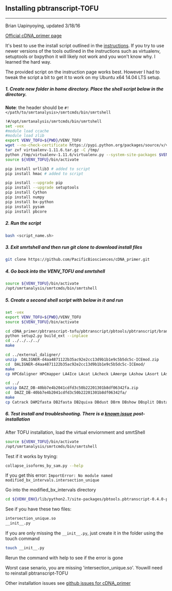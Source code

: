 ##  Installing pbtranscript-TOFU
---

Brian Uapinyoying, updated 3/18/16

[Official cDNA_primer page](https://github.com/PacificBiosciences/cDNA_primer)

It's best to use the install script outlined in the [instructions](https://github.com/PacificBiosciences/cDNA_primer/wiki/Setting-up-virtualenv-and-installing-pbtranscript-tofu). If you try to use newer versions of the tools outlined in the instructions such as virtualenv, setuptools or bxpython it will likely not work and you won't know why.  I learned the hard way.

The provided script on the instruction page works best. However I had to tweak the script a bit to get it to work on my Ubuntu x64 14.04 LTS setup. 

##### 1.  **Create new folder in home directory**. Place the shell script below in the directory. 

**Note**: the header should be `#!</path/to/smrtanalysis>/smrtcmds/bin/smrtshell`
```bash
!#/opt/smrtanalysis/smrtcmds/bin/smrtshell
set -vex
#module load ccache
#module load zlib
export VENV_TOFU=${PWD}/VENV_TOFU
wget --no-check-certificate https://pypi.python.org/packages/source/v/virtualenv/virtualenv-1.11.6.tar.gz
tar zxf virtualenv-1.11.6.tar.gz -C /tmp/
python /tmp/virtualenv-1.11.6/virtualenv.py --system-site-packages $VENV_TOFU
source ${VENV_TOFU}/bin/activate

pip install urllib3 # added to script
pip install hmac # added to script

pip install --upgrade pip
pip install --upgrade setuptools
pip install Cython
pip install numpy
pip install bx-python
pip install pysam
pip install pbcore
```

##### 2.  **Run the script**
```bash
bash <script_name.sh>
```

##### 3.  **Exit smrtshell and then run git clone to download install files**
```bash
git clone https://github.com/PacificBiosciences/cDNA_primer.git
```

##### 4.  **Go back into the VENV_TOFU and smrtshell**
```bash
source ${VENV_TOFU}/bin/activate
/opt/smrtanalysis/smrtcmds/bin/smrtshell
```

##### 5. **Create a second shell script with below in it and run**

```bash
set -vex
export VENV_TOFU=${PWD}/VENV_TOFU
source ${VENV_TOFU}/bin/activate  

cd cDNA_primer/pbtranscript-tofu/pbtranscript/pbtools/pbtranscript/branch/C/
python setup2.py build_ext --inplace
cd ../../../../
make

cd ../external_daligner/
unzip  DALIGNER-d4aa4871122b35ac92e2cc13d9b1b1e9c5b5dc5c-ICEmod.zip
cd  DALIGNER-d4aa4871122b35ac92e2cc13d9b1b1e9c5b5dc5c-ICEmod/
make
cp HPCdaligner HPCmapper LA4Ice LAcat LAcheck LAmerge LAshow LAsort LAsplit daligner $VENV_TOFU/bin

cd ../
unzip DAZZ_DB-40bb7e4b2041cdfd3c50b22201301b8df06342fa.zip
cd  DAZZ_DB-40bb7e4b2041cdfd3c50b22201301b8df06342fa/
make
cp Catrack DAM2fasta DB2fasta DB2quiva DBdust DBrm DBshow DBsplit DBstats fasta2DAM fasta2DB quiva2DB simulator ${VENV_TOFU}/bin
```


##### 6.  Test install and troubleshooting. There is a [known issue](https://github.com/PacificBiosciences/cDNA_primer/issues/3) post-installation

After TOFU installation, load the virtual enviornment and smrtShell
```bash
source ${VENV_TOFU}/bin/activate
/opt/smrtanalysis/smrtcmds/bin/smrtshell
```

Test if it works by trying:
```bash
collapse_isoforms_by_sam.py --help
```

If you get this error: `ImportError: No module named modified_bx_intervals.intersection_unique`

Go into the modified_bx_intervals directory
```bash
cd ${VENV_ENV}/lib/python2.7/site-packages/pbtools.pbtranscript-0.4.0-py2.7-linux-x86_64.egg/pbtools/pbtranscript/modified_bx_intervals/
```

See if you have these two files:
```bash
intersection_unique.so
__init__.py
```

If you are only missing the `__init__.py`, just create it in the folder using the touch command
```bash
touch __init__.py
```

Rerun the command with help to see if the error is gone

Worst case senario, you are missing 'intersection_unique.so'. Youwill need to reinstall pbtranscript-TOFU

Other installation issues see [github issues for cDNA_primer](https://github.com/PacificBiosciences/cDNA_primer/issues/17)

